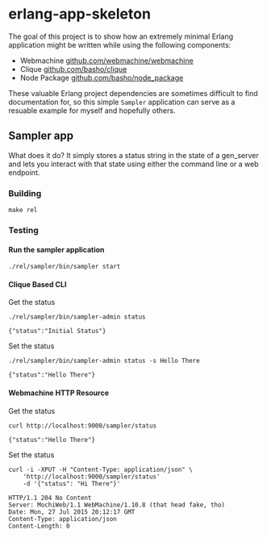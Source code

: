 # erlang-app-skeleton

The goal of this project is to show how an extremely minimal Erlang application
might be written while using the following components:

* Webmachine [github.com/webmachine/webmachine](https://github.com/webmachine/webmachine)
* Clique [github.com/basho/clique](https://github.com/basho/clique)
* Node Package [github.com/basho/node_package](https://github.com/basho/node_package)

These valuable Erlang project dependencies are sometimes difficult to find
documentation for, so this simple `Sampler` application can serve as a resuable
example for myself and hopefully others.

## Sampler app

What does it do? It simply stores a status string in the state of a gen_server
and lets you interact with that state using either the command line or a web
endpoint.

### Building

```
make rel
```

### Testing

#### Run the sampler application

```
./rel/sampler/bin/sampler start
```

#### Clique Based CLI

Get the status

```
./rel/sampler/bin/sampler-admin status
```

```
{"status":"Initial Status"}
```

Set the status

```
./rel/sampler/bin/sampler-admin status -s Hello There
```

```
{"status":"Hello There"}
```

#### Webmachine HTTP Resource

Get the status

```
curl http://localhost:9000/sampler/status
```

```
{"status":"Hello There"}
```

Set the status

```
curl -i -XPUT -H "Content-Type: application/json" \
    'http://localhost:9000/sampler/status'
    -d '{"status": "Hi There"}'
```

```
HTTP/1.1 204 No Content
Server: MochiWeb/1.1 WebMachine/1.10.8 (that head fake, tho)
Date: Mon, 27 Jul 2015 20:12:17 GMT
Content-Type: application/json
Content-Length: 0
```

